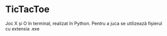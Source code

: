 # TicTacToe
Joc X și O în terminal, realizat în Python.
Pentru a juca se utilizează fișierul cu extensia .exe
